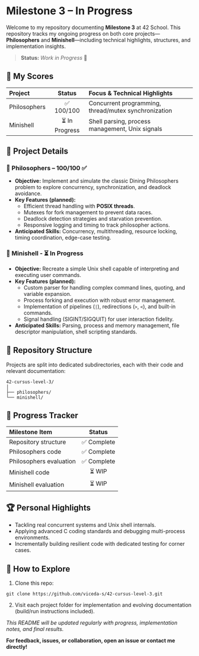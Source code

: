 # Milestone 3 – In Progress

Welcome to my repository documenting **Milestone 3** at 42 School. This repository tracks my ongoing progress on both core projects—**Philosophers** and **Minishell**—including technical highlights, structures, and implementation insights.

> **Status:** _Work in Progress_ 🚧

## 🏅 My Scores

| Project | Status | Focus \& Technical Highlights |
| :-- | :--: | :-- |
| Philosophers | ✅ 100/100 | Concurrent programming, thread/mutex synchronization |
| Minishell | ⏳ In Progress | Shell parsing, process management, Unix signals |

## 🔎 Project Details

### 🍝 Philosophers – 100/100 ✅

- **Objective:**
Implement and simulate the classic Dining Philosophers problem to explore concurrency, synchronization, and deadlock avoidance.
- **Key Features (planned):**
    - Efficient thread handling with **POSIX threads**.
    - Mutexes for fork management to prevent data races.
    - Deadlock detection strategies and starvation prevention.
    - Responsive logging and timing to track philosopher actions.
- **Anticipated Skills:** Concurrency, multithreading, resource locking, timing coordination, edge-case testing.


### 🐚 Minishell - ⏳ In Progress

- **Objective:**
Recreate a simple Unix shell capable of interpreting and executing user commands.
- **Key Features (planned):**
    - Custom parser for handling complex command lines, quoting, and variable expansion.
    - Process forking and execution with robust error management.
    - Implementation of pipelines (`|`), redirections (`>`, `<`), and built-in commands.
    - Signal handling (SIGINT/SIGQUIT) for user interaction fidelity.
- **Anticipated Skills:** Parsing, process and memory management, file descriptor manipulation, shell scripting standards.


## 📂 Repository Structure

Projects are split into dedicated subdirectories, each with their code and relevant documentation:

```
42-cursus-level-3/
│
├── philosophers/
└── minishell/
```


## 🚦 Progress Tracker

| Milestone Item | Status |
| :-- | :--: |
| Repository structure | ✅ Complete |
| Philosophers code | ✅ Complete |
| Philosophers evaluation | ✅ Complete |
| Minishell code | ⏳ WIP |
| Minishell evaluation | ⏳ WIP |

## 🏆 Personal Highlights

- Tackling real concurrent systems and Unix shell internals.
- Applying advanced C coding standards and debugging multi-process environments.
- Incrementally building resilient code with dedicated testing for corner cases.


## 🚀 How to Explore

1. Clone this repo:

```
git clone https://github.com/viceda-s/42-cursus-level-3.git
```

2. Visit each project folder for implementation and evolving documentation (build/run instructions included).

_This README will be updated regularly with progress, implementation notes, and final results._

**For feedback, issues, or collaboration, open an issue or contact me directly!**
